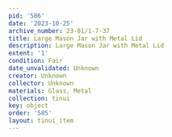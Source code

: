 ```yaml
---
pid: '586'
date: '2023-10-25'
archive_number: 23-01/1-7-37
title: Large Mason Jar with Metal Lid
description: Large Mason Jar with Metal Lid
extent: '1'
condition: Fair
date_unvalidated: Unknown
creator: Unknown
collector: Unknown
materials: Glass, Metal
collection: tinui
key: object
order: '585'
layout: tinui_item
---
```


